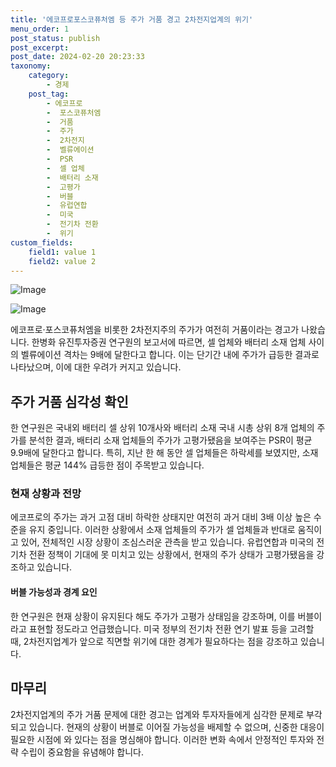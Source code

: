 ```yaml
---
title: '에코프로포스코퓨처엠 등 주가 거품 경고 2차전지업계의 위기'
menu_order: 1
post_status: publish
post_excerpt: 
post_date: 2024-02-20 20:23:33
taxonomy:
    category:
        - 경제
    post_tag:
        - 에코프로
        -  포스코퓨처엠
        -  거품
        -  주가
        -  2차전지
        -  벨류에이션
        -  PSR
        -  셀 업체
        -  배터리 소재
        -  고평가
        -  버블
        -  유럽연합
        -  미국
        -  전기차 전환
        -  위기
custom_fields:
    field1: value 1
    field2: value 2
---
```


![Image](https://imgnews.pstatic.net/image/015/2024/02/20/0004950393_001_20240220072701014.jpg?type=w647)

![Image](https://imgnews.pstatic.net/image/015/2024/02/20/0004950393_002_20240220072701056.jpg?type=w647)

에코프로·포스코퓨처엠을 비롯한 2차전지주의 주가가 여전히 거품이라는 경고가 나왔습니다. 한병화 유진투자증권 연구원의 보고서에 따르면, 셀 업체와 배터리 소재 업체 사이의 벨류에이션 격차는 9배에 달한다고 합니다. 이는 단기간 내에 주가가 급등한 결과로 나타났으며, 이에 대한 우려가 커지고 있습니다.
## 주가 거품 심각성 확인
한 연구원은 국내외 배터리 셀 상위 10개사와 배터리 소재 국내 시총 상위 8개 업체의 주가를 분석한 결과, 배터리 소재 업체들의 주가가 고평가됐음을 보여주는 PSR이 평균 9.9배에 달한다고 합니다. 특히, 지난 한 해 동안 셀 업체들은 하락세를 보였지만, 소재 업체들은 평균 144% 급등한 점이 주목받고 있습니다.
### 현재 상황과 전망
에코프로의 주가는 과거 고점 대비 하락한 상태지만 여전히 과거 대비 3배 이상 높은 수준을 유지 중입니다. 이러한 상황에서 소재 업체들의 주가가 셀 업체들과 반대로 움직이고 있어, 전체적인 시장 상황이 조심스러운 관측을 받고 있습니다. 유럽연합과 미국의 전기차 전환 정책이 기대에 못 미치고 있는 상황에서, 현재의 주가 상태가 고평가됐음을 강조하고 있습니다.
#### 버블 가능성과 경계 요인
한 연구원은 현재 상황이 유지된다 해도 주가가 고평가 상태임을 강조하며, 이를 버블이라고 표현할 정도라고 언급했습니다. 미국 정부의 전기차 전환 연기 발표 등을 고려할 때, 2차전지업계가 앞으로 직면할 위기에 대한 경계가 필요하다는 점을 강조하고 있습니다.
## 마무리
2차전지업계의 주가 거품 문제에 대한 경고는 업계와 투자자들에게 심각한 문제로 부각되고 있습니다. 현재의 상황이 버블로 이어질 가능성을 배제할 수 없으며, 신중한 대응이 필요한 시점에 와 있다는 점을 명심해야 합니다. 이러한 변화 속에서 안정적인 투자와 전략 수립이 중요함을 유념해야 합니다.
